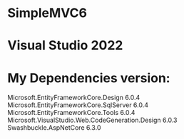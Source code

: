 # SimpleMVC6
# Visual Studio 2022
# My Dependencies version:

Microsoft.EntityFrameworkCore.Design 6.0.4
Microsoft.EntityFrameworkCore.SqlServer 6.0.4
Microsoft.EntityFrameworkCore.Tools 6.0.4
Microsoft.VisualStudio.Web.CodeGeneration.Design 6.0.3
Swashbuckle.AspNetCore 6.3.0
